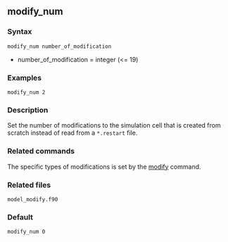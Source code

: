 ## modify_num

### Syntax

	modify_num number_of_modification

* number\_of\_modification = integer (<= 19)

### Examples

	modify_num 2

### Description

Set the number of modifications to the simulation cell that is created from scratch instead of read from a `*.restart` file.

### Related commands

The specific types of modifications is set by the [modify](modify.md) command.

### Related files

`model_modify.f90`

### Default

	modify_num 0